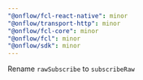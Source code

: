 ```yaml
---
"@onflow/fcl-react-native": minor
"@onflow/transport-http": minor
"@onflow/fcl-core": minor
"@onflow/fcl": minor
"@onflow/sdk": minor
---
```


Rename `rawSubscribe` to `subscribeRaw`
